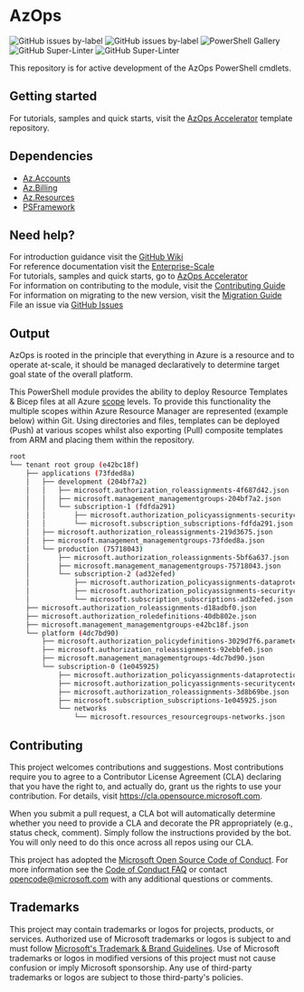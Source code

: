 # AzOps

![GitHub issues by-label](https://img.shields.io/github/issues/azure/azops/enhancement?label=enhancement%20issues)
![GitHub issues by-label](https://img.shields.io/github/issues/azure/azops/bug?label=bug%20issues)
![PowerShell Gallery](https://img.shields.io/powershellgallery/dt/azops)
![GitHub Super-Linter](https://github.com/Azure/AzOps/workflows/AzOps%20-%20Tests/badge.svg)
![GitHub Super-Linter](https://github.com/Azure/AzOps/workflows/Lint%20Code%20Base/badge.svg)

This repository is for active development of the AzOps PowerShell cmdlets.

## Getting started

For tutorials, samples and quick starts, visit the [AzOps Accelerator](https://github.com/azure/azops-accelerator) template repository.

## Dependencies

- [Az.Accounts](https://github.com/azure/azure-powershell)
- [Az.Billing](https://github.com/azure/azure-powershell)
- [Az.Resources](https://github.com/azure/azure-powershell)
- [PSFramework](https://github.com/PowershellFrameworkCollective/psframework)

## Need help?

For introduction guidance visit the [GitHub Wiki](https://github.com/azure/azops/wiki)  
For reference documentation visit the [Enterprise-Scale](https://github.com/azure/enterprise-scale)  
For tutorials, samples and quick starts, go to [AzOps Accelerator](https://github.com/azure/azops-accelerator)  
For information on contributing to the module, visit the [Contributing Guide](https://github.com/Azure/azops/wiki/debug)  
For information on migrating to the new version, visit the [Migration Guide](https://github.com/azure/azops/wiki/migration)  
File an issue via [GitHub Issues](https://github.com/azure/azops/issues/new/choose)  

## Output

AzOps is rooted in the principle that everything in Azure is a resource and to operate at-scale, it should be managed declaratively to determine target goal state of the overall platform.

This PowerShell module provides the ability to deploy Resource Templates & Bicep files at all Azure [scope](https://docs.microsoft.com/azure/role-based-access-control/scope-overview) levels. To provide this functionality the multiple scopes within Azure Resource Manager are represented (example below) within Git. Using directories and files, templates can be deployed (Push) at various scopes whilst also exporting (Pull) composite templates from ARM and placing them within the repository.

```bash
root
└── tenant root group (e42bc18f)
    ├── applications (73fded8a)
    │   ├── development (204bf7a2)
    │   │   ├── microsoft.authorization_roleassignments-4f687d42.json
    │   │   ├── microsoft.management_managementgroups-204bf7a2.json
    │   │   └── subscription-1 (fdfda291)
    │   │       ├── microsoft.authorization_policyassignments-securitycenterbuiltin.json
    │   │       └── microsoft.subscription_subscriptions-fdfda291.json
    │   ├── microsoft.authorization_roleassignments-219d3675.json
    │   ├── microsoft.management_managementgroups-73fded8a.json
    │   └── production (75718043)
    │       ├── microsoft.authorization_roleassignments-5bf6a637.json
    │       ├── microsoft.management_managementgroups-75718043.json
    │       └── subscription-2 (ad32efed)
    │           ├── microsoft.authorization_policyassignments-dataprotectionsecuritycenter.json
    │           ├── microsoft.authorization_policyassignments-securitycenterbuiltin.json
    │           └── microsoft.subscription_subscriptions-ad32efed.json
    ├── microsoft.authorization_roleassignments-d18adbf0.json
    ├── microsoft.authorization_roledefinitions-40db802e.json
    ├── microsoft.management_managementgroups-e42bc18f.json
    └── platform (4dc7bd90)
        ├── microsoft.authorization_policydefinitions-3029d7f6.parameters.json
        ├── microsoft.authorization_roleassignments-92ebbfe0.json
        ├── microsoft.management_managementgroups-4dc7bd90.json
        └── subscription-0 (1e045925)
            ├── microsoft.authorization_policyassignments-dataprotectionsecuritycenter.json
            ├── microsoft.authorization_policyassignments-securitycenterbuiltin.json
            ├── microsoft.authorization_roleassignments-3d8b69be.json
            ├── microsoft.subscription_subscriptions-1e045925.json
            └── networks
                └── microsoft.resources_resourcegroups-networks.json
```

## Contributing

This project welcomes contributions and suggestions.  Most contributions require you to agree to a
Contributor License Agreement (CLA) declaring that you have the right to, and actually do, grant us
the rights to use your contribution. For details, visit <https://cla.opensource.microsoft.com>.

When you submit a pull request, a CLA bot will automatically determine whether you need to provide
a CLA and decorate the PR appropriately (e.g., status check, comment). Simply follow the instructions
provided by the bot. You will only need to do this once across all repos using our CLA.

This project has adopted the [Microsoft Open Source Code of Conduct](https://opensource.microsoft.com/codeofconduct/).
For more information see the [Code of Conduct FAQ](https://opensource.microsoft.com/codeofconduct/faq/) or
contact [opencode@microsoft.com](mailto:opencode@microsoft.com) with any additional questions or comments.

## Trademarks

This project may contain trademarks or logos for projects, products, or services. Authorized use of Microsoft
trademarks or logos is subject to and must follow
[Microsoft's Trademark & Brand Guidelines](https://www.microsoft.com/en-us/legal/intellectualproperty/trademarks/usage/general).
Use of Microsoft trademarks or logos in modified versions of this project must not cause confusion or imply Microsoft sponsorship.
Any use of third-party trademarks or logos are subject to those third-party's policies.